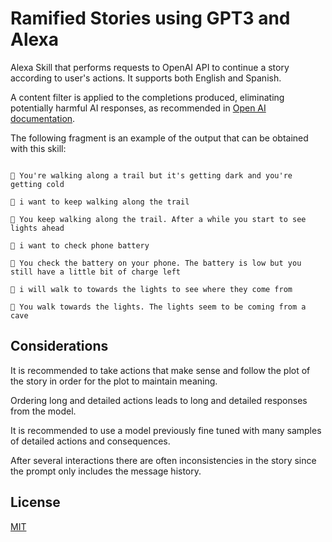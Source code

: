 # Ramified Stories using GPT3 and Alexa

Alexa Skill that performs requests to OpenAI API to continue a story according to user's actions. It supports both English and Spanish.

A content filter is applied to the completions produced, eliminating potentially harmful AI responses, as recommended in [Open AI documentation](https://beta.openai.com/docs/models/content-filter).

The following fragment is an example of the output that can be obtained with this skill:

```

🤖 You're walking along a trail but it's getting dark and you're getting cold

👤 i want to keep walking along the trail

🤖 You keep walking along the trail. After a while you start to see lights ahead

👤 i want to check phone battery

🤖 You check the battery on your phone. The battery is low but you still have a little bit of charge left

👤 i will walk to towards the lights to see where they come from

🤖 You walk towards the lights. The lights seem to be coming from a cave

```

## Considerations

It is recommended to take actions that make sense and follow the plot of the story in order for the plot to maintain meaning.

Ordering long and detailed actions leads to long and detailed responses from the model.

It is recommended to use a model previously fine tuned with many samples of detailed actions and consequences.

After several interactions there are often inconsistencies in the story since the prompt only includes the message history.

## License

[MIT](LICENSE)